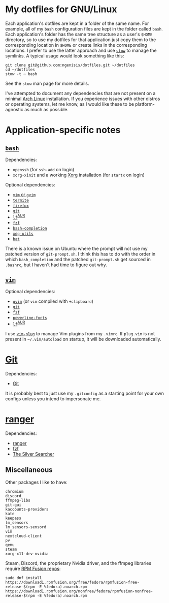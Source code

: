 # My dotfiles for GNU/Linux

Each application's dotfiles are kept in a folder of the same name. For example, all of my `bash` configuration files are kept in the folder called `bash`. Each application's folder has the same tree structure as a user's `$HOME` directory, so to use my dotfiles for that application just copy them to the corresponding location in `$HOME` or create links in the corresponding locations. I prefer to use the latter approach and use [`stow`](https://www.gnu.org/software/stow/) to manage the symlinks. A typical usage would look something like this:

```
git clone git@github.com:ngenisis/dotfiles.git ~/dotfiles
cd ~/dotfiles
stow -t ~ bash
```

See the `stow` man page for more details.

I've attempted to document any dependencies that are not present on a minimal [Arch Linux](https://wiki.archlinux.org/index.php/Arch_Linux) installation. If you experience issues with other distros or operating systems, let me know, as I would like these to be platform-agnostic as much as possible.

# Application-specific notes

## [`bash`](https://www.gnu.org/software/bash/)

Dependencies:
+ `openssh` (for `ssh-add` on login)
+ `xorg-xinit` and a working [Xorg](https://wiki.archlinux.org/index.php/Xorg) installation (for `startx` on login)

Optional dependencies:
+ [`vim` or `gvim`](https://github.com/vim/vim)
+ [`termite`](https://github.com/thestinger/termite/)
+ [`firefox`](https://www.mozilla.org/en-US/firefox/)
+ [`git`](https://github.com/git/git)
+ [`lf`](https://github.com/gokcehan/lf)<sup>[AUR](https://aur.archlinux.org/packages/lf/)</sup>
+ [`fzf`](https://github.com/junegunn/fzf)
+ [`bash-completion`](https://github.com/scop/bash-completion)
+ [`xdg-utils`](https://www.freedesktop.org/wiki/Software/xdg-utils/)
+ [`bat`](https://github.com/sharkdp/bat)

There is a known issue on Ubuntu where the prompt will not use my patched version of `git-prompt.sh`. I think this has to do with the order in which `bash_completion` and the patched `git-prompt.sh` get sourced in `.bashrc`, but I haven't had time to figure out why.

## [`vim`](https://github.com/vim/vim)

Optional dependencies:

+ [`gvim`](https://github.com/vim/vim) (or `vim` compiled with `+clipboard`)
+ [`git`](https://git-scm.com/)
+ [`fzf`](https://github.com/junegunn/fzf)
+ [`powerline-fonts`](https://github.com/powerline/fonts)
+ [`lf`](https://github.com/gokcehan/lf)<sup>[AUR](https://aur.archlinux.org/packages/lf/)</sup>

I use [`vim-plug`](https://github.com/junegunn/vim-plug) to manage Vim plugins from my `.vimrc`. If `plug.vim` is not present in `~/.vim/autoload` on startup, it will be downloaded automatically.

# [Git](https://git-scm.com/)

Dependencies:

+ [Git](https://git-scm.com/)

It is probably best to just use my `.gitconfig` as a starting point for your own configs unless you intend to impersonate me.

# [ranger](https://github.com/ranger/ranger)

Dependencies:

+ [ranger](https://github.com/ranger/ranger)
+ [fzf](https://github.com/junegunn/fzf)
+ [The Silver Searcher](https://github.com/ggreer/the_silver_searcher)

## Miscellaneous

Other packages I like to have:

```
chromium
discord
ffmpeg-libs
git-gui
kaccounts-providers
kate
keepass
lm_sensors
lm_sensors-sensord
vim
nextcloud-client
pv
qemu
steam
xorg-x11-drv-nvidia
```

Steam, Discord, the proprietary Nvidia driver, and the ffmpeg libraries require [RPM Fusion repos](https://rpmfusion.org/):

```
sudo dnf install https://download1.rpmfusion.org/free/fedora/rpmfusion-free-release-$(rpm -E %fedora).noarch.rpm https://download1.rpmfusion.org/nonfree/fedora/rpmfusion-nonfree-release-$(rpm -E %fedora).noarch.rpm
```
